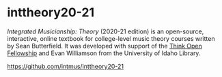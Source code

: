 # inttheory20-21

*Integrated Musicianship: Theory* (2020-21 edition) is an open-source, interactive, online textbook for college-level music theory courses written by Sean Butterfield.
It was developed with support of the [Think Open Fellowship](https://open.lib.uidaho.edu/) and Evan Williamson from the University of Idaho Library. 

<https://github.com/intmus/inttheory20-21>
